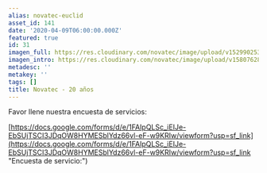 ```yaml
---
alias: novatec-euclid
asset_id: 141
date: '2020-04-09T06:00:00.000Z'
featured: true
id: 31
imagen_full: https://res.cloudinary.com/novatec/image/upload/v1529902538/16761c81091f92d0be90d3a431922cdd-EGCA.png
imagen_intro: https://res.cloudinary.com/novatec/image/upload/v1580762862/logo-2020_evhmuc.jpg
metadesc: ''
metakey: ''
tags: []
title: Novatec - 20 años
---
```






Favor llene nuestra encuesta de servicios:

[https://docs.google.com/forms/d/e/1FAIpQLSc_iEIJe-EbSUjTSCI3JDqOW8HYMESblYdz66vl-eF-w9KRIw/viewform?usp=sf_link](https://docs.google.com/forms/d/e/1FAIpQLSc_iEIJe-EbSUjTSCI3JDqOW8HYMESblYdz66vl-eF-w9KRIw/viewform?usp=sf_link "Encuesta de servicio:")
